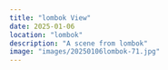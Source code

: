 ```yaml
---
title: "lombok View"
date: 2025-01-06
location: "lombok"
description: "A scene from lombok"
image: "images/20250106lombok-71.jpg"
---
```

